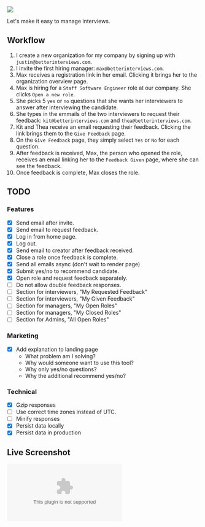 <img src="https://repository-images.githubusercontent.com/393375822/f196bfe1-d84f-4ede-9df9-1d33dc095b02" />

Let's make it easy to manage interviews.

## Workflow

1. I create a new organization for my company by signing up with `justin@betterinterviews.com`.
1. I invite the first hiring manager: `max@betterinterviews.com`.
1. Max receives a registration link in her email. Clicking it brings her to the organization overview page.
1. Max is hiring for a `Staff Software Engineer` role at our company. She clicks `Open a new role`.
1. She picks 5 `yes` or `no` questions that she wants her interviewers to answer after interviewing the candidate.
1. She types in the emmails of the two interviewers to request their feedback: `kit@betterinterviews.com` and `thea@betterinterviews.com`.
1. Kit and Thea receive an email requesting their feedback. Clicking the link brings them to the `Give Feedback` page.
1. On the `Give Feedback` page, they simply select `Yes` or `No` for each question.
1. After feedback is received, Max, the person who opened the role, receives an email linking her to the `Feedback Given` page, where she can see the feedback.
1. Once feedback is complete, Max closes the role.

## TODO

### Features

* [x] Send email after invite.
* [x] Send email to request feedback.
* [x] Log in from home page.
* [x] Log out.
* [x] Send email to creator after feedback received.
* [x] Close a role once feedback is complete.
* [x] Send all emails async (don't wait to render page)
* [x] Submit yes/no to recommend candidate.
* [x] Open role and request feedback separately.
* [ ] Do not allow double feedback responses.
* [ ] Section for interviewers, "My Requested Feedback"
* [ ] Section for interviewers, "My Given Feedback"
* [ ] Section for managers, "My Open Roles"
* [ ] Section for managers, "My Closed Roles"
* [ ] Section for Admins, "All Open Roles"

### Marketing

* [x] Add explanation to landing page
  * What problem am I solving?
  * Why would someone want to use this tool?
  * Why only yes/no questions?
  * Why the additional recommend yes/no?

### Technical

* [x] Gzip responses
* [ ] Use correct time zones instead of UTC.
* [ ] Minify responses
* [x] Persist data locally
* [x] Persist data in production

## Live Screenshot

![Screenshot](https://image.thum.io/get/maxAge/12/width/1000/https://interviews.justindfuller.com "Screenshot")

